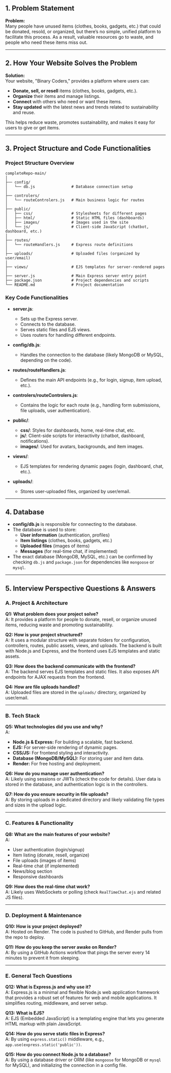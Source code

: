 ## 1. Problem Statement

**Problem:**  
Many people have unused items (clothes, books, gadgets, etc.) that could be donated, resold, or organized, but there’s no simple, unified platform to facilitate this process. As a result, valuable resources go to waste, and people who need these items miss out.

---

## 2. How Your Website Solves the Problem

**Solution:**  
Your website, "Binary Coders," provides a platform where users can:
- **Donate, sell, or resell** items (clothes, books, gadgets, etc.).
- **Organize** their items and manage listings.
- **Connect** with others who need or want these items.
- **Stay updated** with the latest news and trends related to sustainability and reuse.

This helps reduce waste, promotes sustainability, and makes it easy for users to give or get items.

---

## 3. Project Structure and Code Functionalities

### **Project Structure Overview**

```
completeRepo-main/
│
├── config/
│   └── db.js                # Database connection setup
│
├── controlers/
│   └── routeControlers.js   # Main business logic for routes
│
├── public/
│   ├── css/                 # Stylesheets for different pages
│   ├── html/                # Static HTML files (dashboards)
│   ├── images/              # Images used in the site
│   └── js/                  # Client-side JavaScript (chatbot, dashboard, etc.)
│
├── routes/
│   └── routeHandlers.js     # Express route definitions
│
├── uploads/                 # Uploaded files (organized by user/email)
│
├── views/                   # EJS templates for server-rendered pages
│
├── server.js                # Main Express server entry point
├── package.json             # Project dependencies and scripts
└── README.md                # Project documentation
```

### **Key Code Functionalities**

- **server.js**:  
  - Sets up the Express server.
  - Connects to the database.
  - Serves static files and EJS views.
  - Uses routers for handling different endpoints.

- **config/db.js**:  
  - Handles the connection to the database (likely MongoDB or MySQL, depending on the code).

- **routes/routeHandlers.js**:  
  - Defines the main API endpoints (e.g., for login, signup, item upload, etc.).

- **controlers/routeControlers.js**:  
  - Contains the logic for each route (e.g., handling form submissions, file uploads, user authentication).

- **public/**:  
  - **css/**: Styles for dashboards, home, real-time chat, etc.
  - **js/**: Client-side scripts for interactivity (chatbot, dashboard, notifications).
  - **images/**: Used for avatars, backgrounds, and item images.

- **views/**:  
  - EJS templates for rendering dynamic pages (login, dashboard, chat, etc.).

- **uploads/**:  
  - Stores user-uploaded files, organized by user/email.

---

## 4. Database

- **config/db.js** is responsible for connecting to the database.
- The database is used to store:
  - **User information** (authentication, profiles)
  - **Item listings** (clothes, books, gadgets, etc.)
  - **Uploaded files** (images of items)
  - **Messages** (for real-time chat, if implemented)
- The exact database (MongoDB, MySQL, etc.) can be confirmed by checking `db.js` and `package.json` for dependencies like `mongoose` or `mysql`.

---

## 5. Interview Perspective Questions & Answers

### **A. Project & Architecture**

**Q1: What problem does your project solve?**  
A: It provides a platform for people to donate, resell, or organize unused items, reducing waste and promoting sustainability.

**Q2: How is your project structured?**  
A: It uses a modular structure with separate folders for configuration, controllers, routes, public assets, views, and uploads. The backend is built with Node.js and Express, and the frontend uses EJS templates and static assets.

**Q3: How does the backend communicate with the frontend?**  
A: The backend serves EJS templates and static files. It also exposes API endpoints for AJAX requests from the frontend.

**Q4: How are file uploads handled?**  
A: Uploaded files are stored in the `uploads/` directory, organized by user/email.

---

### **B. Tech Stack**

**Q5: What technologies did you use and why?**  
A:  
- **Node.js & Express:** For building a scalable, fast backend.
- **EJS:** For server-side rendering of dynamic pages.
- **CSS/JS:** For frontend styling and interactivity.
- **Database (MongoDB/MySQL):** For storing user and item data.
- **Render:** For free hosting and deployment.

**Q6: How do you manage user authentication?**  
A: Likely using sessions or JWTs (check the code for details). User data is stored in the database, and authentication logic is in the controllers.

**Q7: How do you ensure security in file uploads?**  
A: By storing uploads in a dedicated directory and likely validating file types and sizes in the upload logic.

---

### **C. Features & Functionality**

**Q8: What are the main features of your website?**  
A:  
- User authentication (login/signup)
- Item listing (donate, resell, organize)
- File uploads (images of items)
- Real-time chat (if implemented)
- News/blog section
- Responsive dashboards

**Q9: How does the real-time chat work?**  
A: Likely uses WebSockets or polling (check `RealTimeChat.ejs` and related JS files).

---

### **D. Deployment & Maintenance**

**Q10: How is your project deployed?**  
A: Hosted on Render. The code is pushed to GitHub, and Render pulls from the repo to deploy.

**Q11: How do you keep the server awake on Render?**  
A: By using a GitHub Actions workflow that pings the server every 14 minutes to prevent it from sleeping.

---

### **E. General Tech Questions**

**Q12: What is Express.js and why use it?**  
A: Express.js is a minimal and flexible Node.js web application framework that provides a robust set of features for web and mobile applications. It simplifies routing, middleware, and server setup.

**Q13: What is EJS?**  
A: EJS (Embedded JavaScript) is a templating engine that lets you generate HTML markup with plain JavaScript.

**Q14: How do you serve static files in Express?**  
A: By using `express.static()` middleware, e.g., `app.use(express.static('public'))`.

**Q15: How do you connect Node.js to a database?**  
A: By using a database driver or ORM (like `mongoose` for MongoDB or `mysql` for MySQL), and initializing the connection in a config file.
